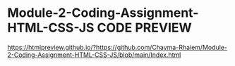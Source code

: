 # Module-2-Coding-Assignment-HTML-CSS-JS CODE PREVIEW 
https://htmlpreview.github.io/?https://github.com/Chayma-Rhaiem/Module-2-Coding-Assignment-HTML-CSS-JS/blob/main/Index.html
